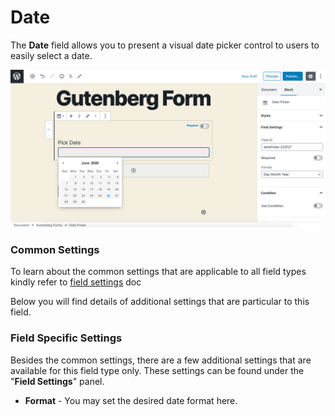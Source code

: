 # Date

The **Date** field allows you to present a visual date picker control to users to easily select a date.

![](../../.gitbook/assets/image-2020-06-26-at-8.02.59-pm.png)

### Common Settings

To learn about the common settings that are applicable to all field types kindly refer to [field settings](https://cakewp.gitbook.io/gutenberg-forms/getting-started/fields-settings#common-settings) doc

Below you will find details of additional settings that are particular to this field.

### Field Specific Settings

Besides the common settings, there are a few additional settings that are available for this field type only. These settings can be found under the "**Field Settings**" panel.

* **Format** - You may set the desired date format here.


